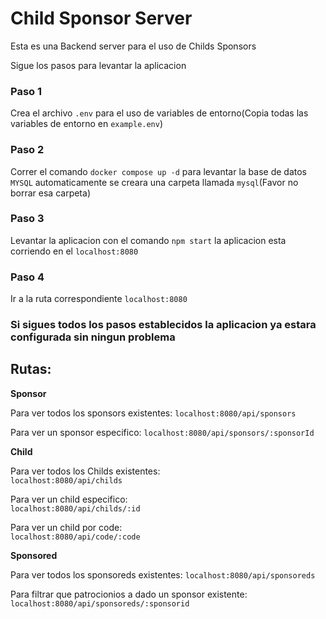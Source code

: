 # Child Sponsor Server
Esta es una Backend server para el uso de Childs Sponsors

Sigue los pasos para levantar la aplicacion

### Paso 1
Crea el archivo `.env` para el uso de variables de entorno(Copia todas las variables de entorno en `example.env`)

### Paso 2
Correr el comando `docker compose up -d` para levantar la base de datos `MYSQL`
automaticamente se creara una carpeta llamada `mysql`(Favor no borrar esa carpeta)

### Paso 3
Levantar la aplicacion con el comando `npm start`
la aplicacion esta corriendo en el `localhost:8080`

### Paso 4
Ir a la ruta correspondiente `localhost:8080`

### Si sigues todos los pasos establecidos la aplicacion ya estara configurada sin ningun problema


## Rutas:
**Sponsor**


Para ver todos los sponsors existentes:
`localhost:8080/api/sponsors`


Para ver un sponsor especifico:
`localhost:8080/api/sponsors/:sponsorId`


**Child**

Para ver todos los Childs existentes:  
`localhost:8080/api/childs`


Para ver un child especifico:  
`localhost:8080/api/childs/:id`


Para ver un child por code:  
`localhost:8080/api/code/:code`


**Sponsored**


Para ver todos los sponsoreds existentes:
`localhost:8080/api/sponsoreds`


Para filtrar que patrocionios a dado un sponsor existente:
`localhost:8080/api/sponsoreds/:sponsorid`


